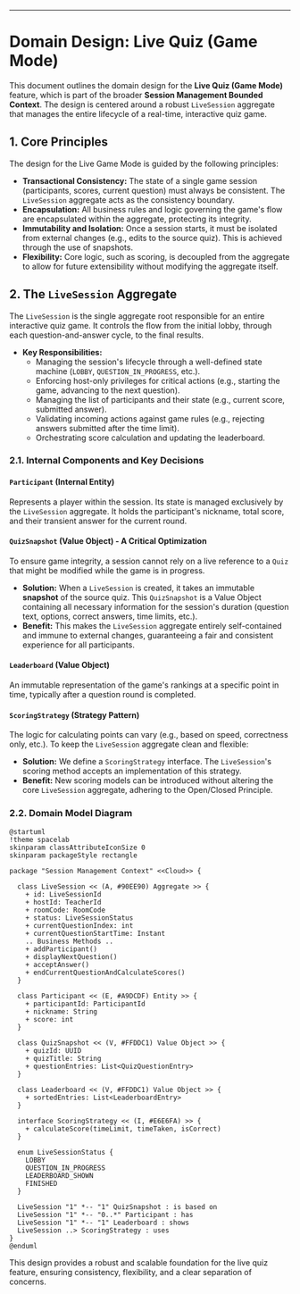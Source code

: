 

---

# **Domain Design: Live Quiz (Game Mode)**

This document outlines the domain design for the **Live Quiz (Game Mode)** feature, which is part of the broader **Session Management Bounded Context**. The design is centered around a robust `LiveSession` aggregate that manages the entire lifecycle of a real-time, interactive quiz game.

## 1. Core Principles

The design for the Live Game Mode is guided by the following principles:

-   **Transactional Consistency:** The state of a single game session (participants, scores, current question) must always be consistent. The `LiveSession` aggregate acts as the consistency boundary.
-   **Encapsulation:** All business rules and logic governing the game's flow are encapsulated within the aggregate, protecting its integrity.
-   **Immutability and Isolation:** Once a session starts, it must be isolated from external changes (e.g., edits to the source quiz). This is achieved through the use of snapshots.
-   **Flexibility:** Core logic, such as scoring, is decoupled from the aggregate to allow for future extensibility without modifying the aggregate itself.

## 2. The `LiveSession` Aggregate

The `LiveSession` is the single aggregate root responsible for an entire interactive quiz game. It controls the flow from the initial lobby, through each question-and-answer cycle, to the final results.

-   **Key Responsibilities:**
    -   Managing the session's lifecycle through a well-defined state machine (`LOBBY`, `QUESTION_IN_PROGRESS`, etc.).
    -   Enforcing host-only privileges for critical actions (e.g., starting the game, advancing to the next question).
    -   Managing the list of participants and their state (e.g., current score, submitted answer).
    -   Validating incoming actions against game rules (e.g., rejecting answers submitted after the time limit).
    -   Orchestrating score calculation and updating the leaderboard.

### 2.1. Internal Components and Key Decisions

#### **`Participant` (Internal Entity)**
Represents a player within the session. Its state is managed exclusively by the `LiveSession` aggregate. It holds the participant's nickname, total score, and their transient answer for the current round.

#### **`QuizSnapshot` (Value Object) - A Critical Optimization**
To ensure game integrity, a session cannot rely on a live reference to a `Quiz` that might be modified while the game is in progress.
-   **Solution:** When a `LiveSession` is created, it takes an immutable **snapshot** of the source quiz. This `QuizSnapshot` is a Value Object containing all necessary information for the session's duration (question text, options, correct answers, time limits, etc.).
-   **Benefit:** This makes the `LiveSession` aggregate entirely self-contained and immune to external changes, guaranteeing a fair and consistent experience for all participants.

#### **`Leaderboard` (Value Object)**
An immutable representation of the game's rankings at a specific point in time, typically after a question round is completed.

#### **`ScoringStrategy` (Strategy Pattern)**
The logic for calculating points can vary (e.g., based on speed, correctness only, etc.). To keep the `LiveSession` aggregate clean and flexible:
-   **Solution:** We define a `ScoringStrategy` interface. The `LiveSession`'s scoring method accepts an implementation of this strategy.
-   **Benefit:** New scoring models can be introduced without altering the core `LiveSession` aggregate, adhering to the Open/Closed Principle.

### 2.2. Domain Model Diagram

```plantuml
@startuml
!theme spacelab
skinparam classAttributeIconSize 0
skinparam packageStyle rectangle

package "Session Management Context" <<Cloud>> {
  
  class LiveSession << (A, #90EE90) Aggregate >> {
    + id: LiveSessionId
    + hostId: TeacherId
    + roomCode: RoomCode
    + status: LiveSessionStatus
    + currentQuestionIndex: int
    + currentQuestionStartTime: Instant
    .. Business Methods ..
    + addParticipant()
    + displayNextQuestion()
    + acceptAnswer()
    + endCurrentQuestionAndCalculateScores()
  }

  class Participant << (E, #A9DCDF) Entity >> {
    + participantId: ParticipantId
    + nickname: String
    + score: int
  }

  class QuizSnapshot << (V, #FFDDC1) Value Object >> {
    + quizId: UUID
    + quizTitle: String
    + questionEntries: List<QuizQuestionEntry>
  }

  class Leaderboard << (V, #FFDDC1) Value Object >> {
    + sortedEntries: List<LeaderboardEntry>
  }

  interface ScoringStrategy << (I, #E6E6FA) >> {
    + calculateScore(timeLimit, timeTaken, isCorrect)
  }
  
  enum LiveSessionStatus {
    LOBBY
    QUESTION_IN_PROGRESS
    LEADERBOARD_SHOWN
    FINISHED
  }

  LiveSession "1" *-- "1" QuizSnapshot : is based on
  LiveSession "1" *-- "0..*" Participant : has
  LiveSession "1" *-- "1" Leaderboard : shows
  LiveSession ..> ScoringStrategy : uses
}
@enduml
```

This design provides a robust and scalable foundation for the live quiz feature, ensuring consistency, flexibility, and a clear separation of concerns.